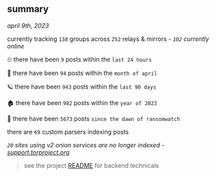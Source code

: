 
## summary
_april 9th, 2023_

currently tracking `138` groups across `252` relays & mirrors - _`102` currently online_

⏲ there have been `9` posts within the `last 24 hours`

🦈 there have been `94` posts within the `month of april`

🪐 there have been `943` posts within the `last 90 days`

🏚 there have been `982` posts within the `year of 2023`

🦕 there have been `5673` posts `since the dawn of ransomwatch`

there are `69` custom parsers indexing posts

_`20` sites using v2 onion services are no longer indexed - [support.torproject.org](https://support.torproject.org/onionservices/v2-deprecation/)_

> see the project [README](https://github.com/joshhighet/ransomwatch#ransomwatch--) for backend technicals
